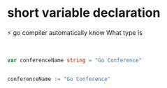 # short variable declaration


⚡️ go compiler automatically know What type is 



```go


var conferenceName string = "Go Conference"    


conferenceName := "Go Conference"



```
